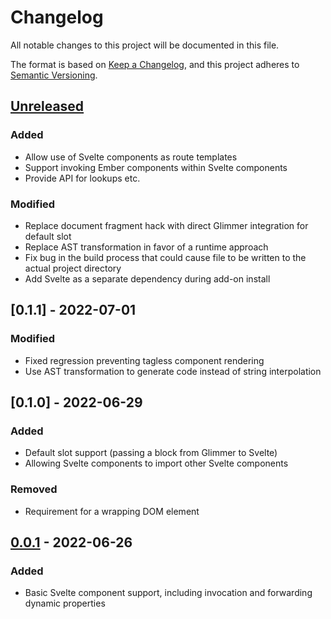 Changelog
===========
All notable changes to this project will be documented in this file.

The format is based on [Keep a Changelog](https://keepachangelog.com/en/1.0.0/),
and this project adheres to [Semantic Versioning](https://semver.org/spec/v2.0.0.html).

## [Unreleased]
### Added
- Allow use of Svelte components as route templates
- Support invoking Ember components within Svelte components
- Provide API for lookups etc.

### Modified
- Replace document fragment hack with direct Glimmer integration for default slot
- Replace AST transformation in favor of a runtime approach
- Fix bug in the build process that could cause file to be written to the actual project directory
- Add Svelte as a separate dependency during add-on install

## [0.1.1] - 2022-07-01
### Modified
- Fixed regression preventing tagless component rendering
- Use AST transformation to generate code instead of string interpolation

## [0.1.0] - 2022-06-29
### Added
- Default slot support (passing a block from Glimmer to Svelte)
- Allowing Svelte components to import other Svelte components
### Removed
- Requirement for a wrapping DOM element

## [0.0.1] - 2022-06-26
### Added
- Basic Svelte component support, including invocation and forwarding dynamic properties

[Unreleased]: https://github.com/ravenstine/ember-cli-svelte/compare/v0.0.1...HEAD
[0.0.1]: https://github.com/ravenstine/ember-cli-svelte/releases/tag/v0.0.1
